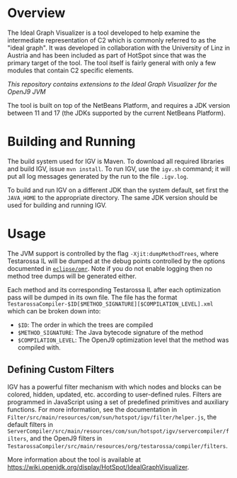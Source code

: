 # Overview

The Ideal Graph Visualizer is a tool developed to help examine the intermediate
representation of C2 which is commonly referred to as the "ideal graph". It was
developed in collaboration with the University of Linz in Austria and has been
included as part of HotSpot since that was the primary target of the tool. The
tool itself is fairly general with only a few modules that contain C2 specific
elements.

*This repository contains extensions to the Ideal Graph Visualizer for the OpenJ9 JVM*

The tool is built on top of the NetBeans Platform, and requires a JDK version
between 11 and 17 (the JDKs supported by the current NetBeans Platform).

# Building and Running

The build system used for IGV is Maven. To download all required libraries and
build IGV, issue `mvn install`. To run IGV, use the `igv.sh` command; it will
put all log messages generated by the run to the file `.igv.log`.

To build and run IGV on a different JDK than the system default, set first the
`JAVA_HOME` to the appropriate directory. The same JDK version should be used
for building and running IGV.

# Usage

The JVM support is controlled by the flag `-Xjit:dumpMethodTrees`, where Testarossa IL will be dumped at the debug points controlled by the options documented in [`eclipse/omr`](https://github.com/eclipse/omr/blob/master/doc/compiler/CompilerOptions.md). Note if you do not enable logging then no method tree dumps will be generated either.

Each method and its corresponding Testarossa IL after each optimization pass will be dumped in its own file. The file has the format `TestarossaCompiler-$ID[$METHOD_SIGNATURE][$COMPILATION_LEVEL].xml` which can be broken down into:

- `$ID`: The order in which the trees are compiled
- `$METHOD_SIGNATURE`: The Java bytecode signature of the method
- `$COMPILATION_LEVEL`: The OpenJ9 optimization level that the method was compiled with.


## Defining Custom Filters

IGV has a powerful filter mechanism with which nodes and blocks can be colored,
hidden, updated, etc. according to user-defined rules. Filters are programmed in
JavaScript using a set of predefined primitives and auxiliary functions. For
more information, see the documentation in
`Filter/src/main/resources/com/sun/hotspot/igv/filter/helper.js`, the default
filters in
`ServerCompiler/src/main/resources/com/sun/hotspot/igv/servercompiler/filters`, and the OpenJ9 filters in `TestarossaCompiler/src/main/resources/org/testarossa/compiler/filters`.

More information about the tool is available at
https://wiki.openjdk.org/display/HotSpot/IdealGraphVisualizer.
